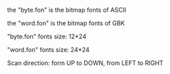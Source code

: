 the "byte.fon" is the bitmap fonts of ASCII

the "word.fon" is the bitmap fonts of GBK

"byte.fon" fonts size: 12*24

"word.fon" fonts size: 24*24

Scan direction: form UP to DOWN, from LEFT to RIGHT